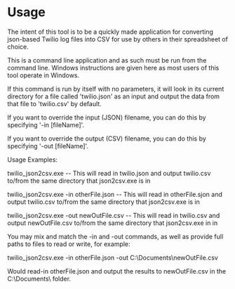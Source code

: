 Usage
=====
The intent of this tool is to be a quickly made application for converting json-based
Twilio log files into CSV for use by others in their spreadsheet of choice.

This is a command line application and as such must be run from the command line. Windows instructions
are given here as most users of this tool operate in Windows.

If this command is run by itself with no parameters, it will look in its current directory
for a file called 'twilio.json' as an input and output the data from that file to 'twilio.csv'
by default.

If you want to override the input (JSON) filename, you can do this by specifying '-in [fileName]'.

If you want to override the output (CSV) filename, you can do this by specifying '-out [fileName]'.

Usage Examples:

twilio_json2csv.exe                      -- This will read in twilio.json and output twilio.csv
                                     to/from the same directory that json2csv.exe is in

twilio_json2csv.exe -in otherFile.json   -- This will read in otherFile.sjon and output twilio.csv
                                     to/from the same directory that json2csv.exe is in

twilio_json2csv.exe -out newOutFile.csv  -- This will read in twilio.csv and output newOutFile.csv
                                     to/from the same directory that json2csv.exe in in


You may mix and match the -in and -out commands, as well as provide full paths to files to read
or write, for example:

twilio_json2csv.exe -in otherFile.json -out C:\Documents\newOutFile.csv

Would read-in otherFile.json and output the results to newOutFile.csv in the C:\Documents\ folder.
